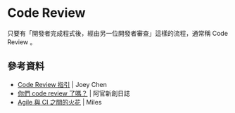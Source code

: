 # Code Review

只要有「開發者完成程式後，經由另一位開發者審查」這樣的流程，通常稱 Code Review 。

## 參考資料

* [Code Review 指引](https://www.openfoundry.org/tw/tech-column/9225-code-review-) | Joey Chen
* [你們 code review 了嗎？](https://kf013099.blogspot.tw/2014/08/code-review.html) | 阿官新創日誌
* [Agile 與 CI 之間的火花](https://github.com/MilesChou/book-intro-of-ci/blob/release/docs/day03.md) | Miles
